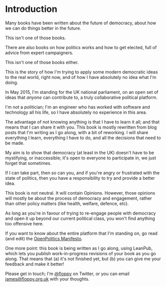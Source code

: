 # Introduction

Many books have been written about the future of democracy, about how we can do things
better in the future.

This isn't one of those books.

There are also books on how politics works and how to get elected, full of advice
from expert campaigners.

This isn't one of those books either.

This is the story of how I'm trying to apply some modern democratic ideas to the
real world, right now, and of how I have absolutely no idea what I'm doing.

In May 2015, I'm standing for the UK national parliament, on an open set of ideas
that *anyone* can contribute to, a truly collaborative political platform.

I'm not a politician; I'm an engineer who has worked with software and technology
all his life, so I have absolutely no experience in this area.

The advantage of not knowing anything is that I have to learn it all; and that means
that I can share it with you. This book is mostly rewritten from blog posts that
I'm writing as I go along, with a bit of reworking. I will share everything I learn,
everything I have to do, and all the decisions that need to be made.

My aim is to show that democracy (at least in the UK) doesn't have to be mystifying,
or inaccessible; it's open to everyone to participate in, we just forget that
sometimes.

If I can take part, then so can you, and if you're angry or frustrated with the state
of politics, then you have a responsibility to try and provide a better idea.

This book is not neutral. It will contain Opinions. However, those opinions will
mostly be about the process of democracy and engagement, rather than other policy
matters (like health, welfare, defence, etc).

As long as you're in favour of trying to re-engage people with democracy
and open it up beyond our current political class, you won't find anything too
offensive here.

If you want to know about the entire platform that I'm standing on, go read (and
edit) the [OpenPolitics Manifesto](http://openpolitics.org.uk).

One more point: this book is being written as I go along, using LeanPub, which lets
you publish work-in-progress revisions of your book as you go along. That means that
(a) it's not finished yet, but (b) you can give me your feedback and make it better!

Please get in touch; I'm [@floppy](http://twitter.com/Floppy) on Twitter, or you
can email james@floppy.org.uk with your thoughts.
